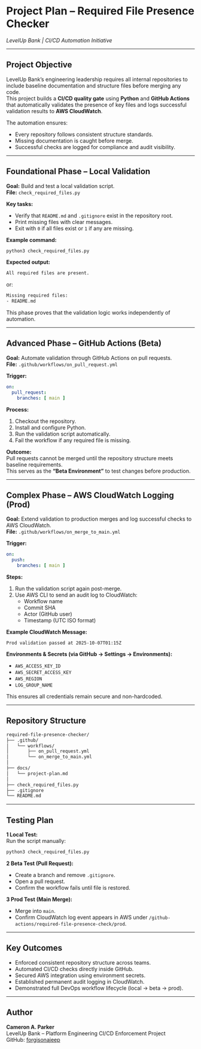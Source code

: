 # Project Plan – Required File Presence Checker  
*LevelUp Bank | CI/CD Automation Initiative*  

---

##  Project Objective
LevelUp Bank’s engineering leadership requires all internal repositories to include baseline documentation and structure files before merging any code.  
This project builds a **CI/CD quality gate** using **Python** and **GitHub Actions** that automatically validates the presence of key files and logs successful validation results to **AWS CloudWatch**.

The automation ensures:
- Every repository follows consistent structure standards.  
- Missing documentation is caught before merge.  
- Successful checks are logged for compliance and audit visibility.

---

##  Foundational Phase – Local Validation

**Goal:** Build and test a local validation script.  
**File:** `check_required_files.py`  

**Key tasks:**
- Verify that `README.md` and `.gitignore` exist in the repository root.  
- Print missing files with clear messages.  
- Exit with `0` if all files exist or `1` if any are missing.  

**Example command:**
```bash
python3 check_required_files.py
```

**Expected output:**
```bash
All required files are present.
```
or:
```bash
Missing required files:
- README.md
```

This phase proves that the validation logic works independently of automation.

---

##  Advanced Phase – GitHub Actions (Beta)

**Goal:** Automate validation through GitHub Actions on pull requests.  
**File:** `.github/workflows/on_pull_request.yml`  

**Trigger:**  
```yaml
on:
  pull_request:
    branches: [ main ]
```

**Process:**
1. Checkout the repository.  
2. Install and configure Python.  
3. Run the validation script automatically.  
4. Fail the workflow if any required file is missing.  

**Outcome:**  
Pull requests cannot be merged until the repository structure meets baseline requirements.  
This serves as the **“Beta Environment”** to test changes before production.

---

##  Complex Phase – AWS CloudWatch Logging (Prod)

**Goal:** Extend validation to production merges and log successful checks to AWS CloudWatch.  
**File:** `.github/workflows/on_merge_to_main.yml`  

**Trigger:**  
```yaml
on:
  push:
    branches: [ main ]
```

**Steps:**
1. Run the validation script again post-merge.  
2. Use AWS CLI to send an audit log to CloudWatch:
   - Workflow name  
   - Commit SHA  
   - Actor (GitHub user)  
   - Timestamp (UTC ISO format)  

**Example CloudWatch Message:**
```
Prod validation passed at 2025-10-07T01:15Z
```

**Environments & Secrets (via GitHub → Settings → Environments):**
- `AWS_ACCESS_KEY_ID`
- `AWS_SECRET_ACCESS_KEY`
- `AWS_REGION`
- `LOG_GROUP_NAME`

This ensures all credentials remain secure and non-hardcoded.

---

##  Repository Structure
```bash
required-file-presence-checker/
├── .github/
│   └── workflows/
│       ├── on_pull_request.yml
│       └── on_merge_to_main.yml
│
├── docs/
│   └── project-plan.md
│
├── check_required_files.py
├── .gitignore
└── README.md
```

---

##  Testing Plan

**1️ Local Test:**  
Run the script manually:
```bash
python3 check_required_files.py
```

**2️ Beta Test (Pull Request):**  
- Create a branch and remove `.gitignore`.  
- Open a pull request.  
- Confirm the workflow fails until file is restored.

**3️ Prod Test (Main Merge):**  
- Merge into `main`.  
- Confirm CloudWatch log event appears in AWS under `/github-actions/required-file-presence-check/prod`.

---

##  Key Outcomes
- Enforced consistent repository structure across teams.  
- Automated CI/CD checks directly inside GitHub.  
- Secured AWS integration using environment secrets.  
- Established permanent audit logging in CloudWatch.  
- Demonstrated full DevOps workflow lifecycle (local → beta → prod).  

---

##  Author
**Cameron A. Parker**  
LevelUp Bank – Platform Engineering CI/CD Enforcement Project  
GitHub: [forgisonajeep](https://github.com/forgisonajeep)